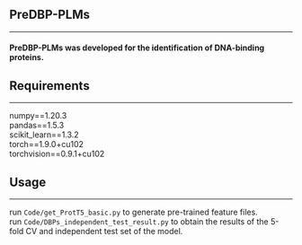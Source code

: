 ## PreDBP-PLMs
___
#### PreDBP-PLMs was developed for the identification of DNA-binding proteins.
## Requirements
___
numpy==1.20.3 <br>
pandas==1.5.3 <br>
scikit_learn==1.3.2 <br>
torch==1.9.0+cu102 <br>
torchvision==0.9.1+cu102 <br>
## Usage
___
run ```Code/get_ProtT5_basic.py``` to generate pre-trained feature files.<br>
run ```Code/DBPs_independent_test_result.py``` to obtain the results of the 5-fold CV and independent test set of the model.
